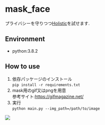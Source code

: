 # mask_face
プライバシーを守りつつ<a href=https://google.github.io/mediapipe/solutions/holistic.html>Holistic</a>を試せます.

## Environment   
* python:3.8.2  

## How to use  
1. 依存パッケージのインストール  
`pip install -r requirements.txt`
2. mask用のgif又はpngを用意  
参考サイト:https://gifmagazine.net/
3. 実行  
`python main.py --img_path=/path/to/image`
<image src="img/cap.gif">
